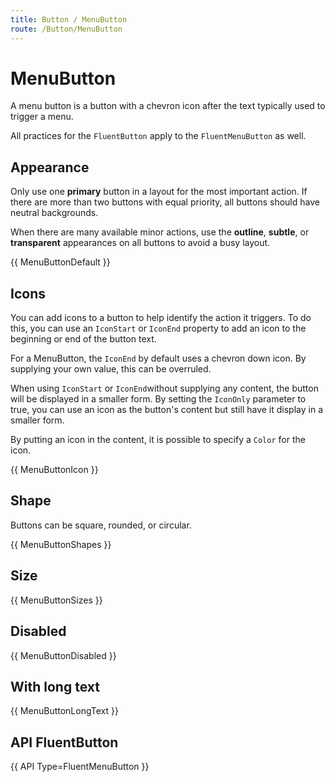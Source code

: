 ```yaml
---
title: Button / MenuButton
route: /Button/MenuButton
---
```


# MenuButton

A menu button is a button with a chevron icon after the text typically used to trigger a menu.

All practices for the `FluentButton` apply to the `FluentMenuButton` as well.


## Appearance

Only use one **primary** button in a layout for the most important action.
If there are more than two buttons with equal priority, all buttons should have neutral backgrounds.

When there are many available minor actions, use the **outline**, **subtle**, or **transparent** appearances
on all buttons to avoid a busy layout.

{{ MenuButtonDefault }}


## Icons

You can add icons to a button to help identify the action it triggers.  To do this, you can use an
`IconStart` or `IconEnd` property to add an icon to the beginning or end of the button text.

For a MenuButton, the `IconEnd` by default uses a chevron down icon. By supplying your own value, this can be overruled.

When using `IconStart` or `IconEnd`without supplying any content, the button will be displayed in a smaller form.
By setting the `IconOnly` parameter to true, you can use an icon as the button's content but still have it display in a smaller form. 

By putting an icon in the content, it is possible to specify a `Color` for the icon.

{{ MenuButtonIcon }}

## Shape

Buttons can be square, rounded, or circular.

{{ MenuButtonShapes }}

## Size

{{ MenuButtonSizes }}

## Disabled
{{ MenuButtonDisabled }}

## With long text
{{ MenuButtonLongText }}

## API FluentButton

{{ API Type=FluentMenuButton }}

